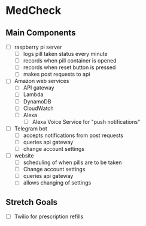 # MedCheck

## Main Components
- [ ] raspberry pi server
  - [ ] logs pill taken status every minute
  - [ ] records when pill container is opened
  - [ ] records when reset button is pressed
  - [ ] makes post requests to api
- [ ] Amazon web services
  - [ ] API gateway
  - [ ] Lambda
  - [ ] DynamoDB
  - [ ] CloudWatch
  - [ ] Alexa
    - [ ] Alexa Voice Service for "push notifications"
- [ ] Telegram bot
  - [ ] accepts notifications from post requests
  - [ ] queries api gateway 
  - [ ] change account settings
- [ ] website
  - [ ] scheduling of when pills are to be taken
  - [ ] Change account settings
  - [ ] queries api gateway
  - [ ] allows changing of settings

## Stretch Goals
- [ ] Twilio for prescription refills
